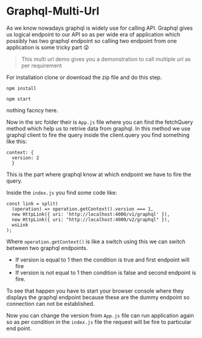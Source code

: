 # Graphql-Multi-Url

As we know nowadays graphql is widely use for calling API. Graphql gives us logical endpoint to our API so as per wide era of application which possibly has two graphql endpoint so calling two endpoint from one application is some tricky part 😜

> This multi url demo gives you a demonstration to call multiple url as per requirement 

For installation clone or download the zip file and do this step.
```
npm install

npm start
```
nothing facncy here.

Now in the src folder their is `App.js` file where you can find the fetchQuery method which help us to retrive data from graphql.
In this method we use graphql client to fire the query inside the client.query you find something like this:
```
context: {
  version: 2
  }
```

This is the part where graphql know at which endpoint we have to fire the query.

Inside the `index.js` you find some code like:
```
const link = split(
  (operation) => operation.getContext().version === 1,
  new HttpLink({ uri: 'http://localhost:4000/v1/graphql' }),
  new HttpLink({ uri: "http://localhost:4000/v2/graphql" }),
  wsLink
);
```

Where `operation.getContext()` is like a switch using this we can switch between two graphql endpoints.
 - If version is equal to 1 then the condition is true and first endpoint will fire 
 - If version is not equal to 1 then condition is false and second endpoint is fire.

To see that happen you have to start your browser console where they displays the graphql endpoint because these are the dummy endpoint so connection can not be established.

Now you can change the version from `App.js` file can run application again so as per condition in the `index.js` file the request will be fire to particular end point.
